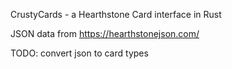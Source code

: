 CrustyCards - a Hearthstone Card interface in Rust

JSON data from https://hearthstonejson.com/

TODO:
convert json to card types